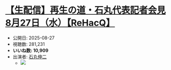 # [【生配信】再生の道・石丸代表記者会見 8月27日（水）【ReHacQ】](https://www.youtube.com/watch?v=e8KMybXtRuk)
-   公開日: 2025-08-27
-   視聴数: 281,231
-   **いいね数: 10,909**
-   出演者: [石丸伸二](/rehacq_fan/people/石丸伸二 "wikilink")
    - [![](https://img.youtube.com/vi/e8KMybXtRuk/hqdefault.jpg)](https://www.youtube.com/watch?v=e8KMybXtRuk)
